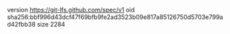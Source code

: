 version https://git-lfs.github.com/spec/v1
oid sha256:bbf996d43dcf47f69bfb9fe2ad3523b09e817a85126750d5703e799ad42fbb38
size 2284
